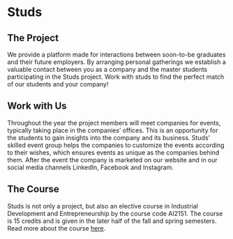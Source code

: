 # Studs
## The Project
We provide a platform made for interactions between soon-to-be graduates and their future employers. By arranging personal gatherings we establish a valuable contact between you as a company and the master students participating in the Studs project. Work with studs to find the perfect match of our students and your company! 

## Work with Us
Throughout the year the project members will meet companies for events, typically taking place in the companies’ offices. This is an opportunity for the students to gain insights into the company and its business. Studs’ skilled event group helps the companies to customize the events according to their wishes, which ensures events as unique as the companies behind them. After the event the company is marketed on our website and in our social media channels LinkedIn, Facebook and Instagram.

## The Course
Studs is not only a project, but also an elective course in Industrial Development and Entrepreneurship by the course code AI2151. The course is 15 credits and is given in the later half of the fall and spring semesters. Read more about the course [here](https://www.kth.se/student/kurser/kurs/AI2151?l=en).
